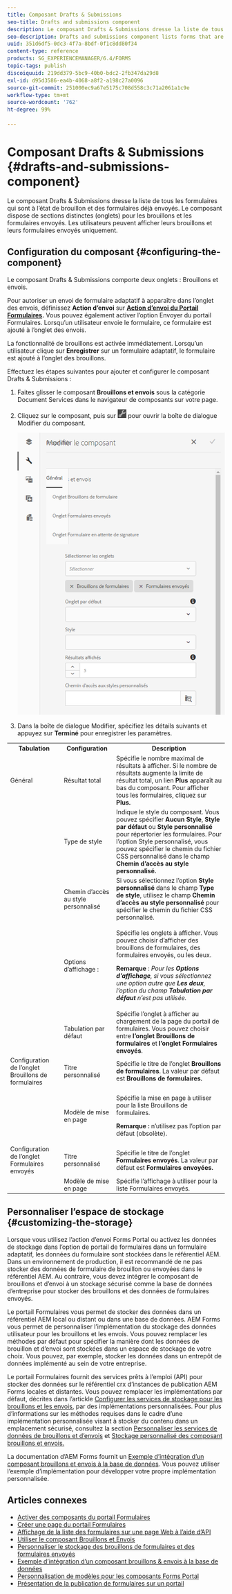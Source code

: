 ```yaml
---
title: Composant Drafts & Submissions
seo-title: Drafts and submissions component
description: Le composant Drafts & Submissions dresse la liste de tous les formulaires qui sont à l’état de brouillon et des formulaires déjà envoyés. Vous pouvez personnaliser l’aspect et le style du composant
seo-description: Drafts and submissions component lists forms that are in the draft state and are already submitted. You can customize appearance and style of the component.
uuid: 351d6df5-0dc3-4f7a-8bdf-0f1c8dd80f34
content-type: reference
products: SG_EXPERIENCEMANAGER/6.4/FORMS
topic-tags: publish
discoiquuid: 219dd379-5bc9-40b0-bdc2-2fb347da29d8
exl-id: d95d3586-ea4b-4068-a8f2-a198c27a0096
source-git-commit: 251000ec9a67e5175c708d558c3c71a2061a1c9e
workflow-type: tm+mt
source-wordcount: '762'
ht-degree: 99%

---
```


# Composant Drafts &amp; Submissions {#drafts-and-submissions-component}

Le composant Drafts &amp; Submissions dresse la liste de tous les formulaires qui sont à l’état de brouillon et des formulaires déjà envoyés. Le composant dispose de sections distinctes (onglets) pour les brouillons et les formulaires envoyés. Les utilisateurs peuvent afficher leurs brouillons et leurs formulaires envoyés uniquement.

## Configuration du composant {#configuring-the-component}

Le composant Drafts &amp; Submissions comporte deux onglets : Brouillons et envois.

Pour autoriser un envoi de formulaire adaptatif à apparaître dans l’onglet des envois, définissez **Action d’envoi** sur **[Action d’envoi du Portail Formulaires](/help/forms/using/configuring-submit-actions.md).** Vous pouvez également activer l’option Envoyer du portail Formulaires. Lorsqu’un utilisateur envoie le formulaire, ce formulaire est ajouté à l’onglet des envois.

La fonctionnalité de brouillons est activée immédiatement. Lorsqu’un utilisateur clique sur **Enregistrer** sur un formulaire adaptatif, le formulaire est ajouté à l’onglet des brouillons.

Effectuez les étapes suivantes pour ajouter et configurer le composant Drafts &amp; Submissions :

1. Faites glisser le composant **Brouillons et envois** sous la catégorie Document Services dans le navigateur de composants sur votre page.
1. Cliquez sur le composant, puis sur ![settings_icon](assets/settings_icon.png) pour ouvrir la boîte de dialogue Modifier du composant.

   ![Composant Drafts &amp; Submissions](assets/drafts-submissions-edit.png)

1. Dans la boîte de dialogue Modifier, spécifiez les détails suivants et appuyez sur **Terminé** pour enregistrer les paramètres.

<table>
 <tbody>
  <tr>
   <th>Tabulation</th>
   <th>Configuration</th>
   <th>Description</th>
  </tr>
  <tr>
   <td>Général</td>
   <td>Résultat total</td>
   <td>Spécifie le nombre maximal de résultats à afficher. Si le nombre de résultats augmente la limite de résultat total, un lien <strong>Plus</strong> apparaît au bas du composant. Pour afficher tous les formulaires, cliquez sur <strong>Plus. </strong> </td>
  </tr>
  <tr>
   <td> </td>
   <td>Type de style</td>
   <td>Indique le style du composant. Vous pouvez spécifier <strong>Aucun Style</strong>, <strong>Style par défaut</strong> ou <strong>Style personnalisé</strong> pour répertorier les formulaires. Pour l’option Style personnalisé, vous pouvez spécifier le chemin du fichier CSS personnalisé dans le champ <strong>Chemin d’accès au style personnalisé</strong><strong>.</strong></td>
  </tr>
  <tr>
   <td> </td>
   <td>Chemin d’accès au style personnalisé</td>
   <td>Si vous sélectionnez l’option <strong>Style personnalisé</strong> dans le champ <strong>Type de style</strong>, utilisez le champ <strong>Chemin d’accès au style personnalisé</strong> pour spécifier le chemin du fichier CSS personnalisé. </td>
  </tr>
  <tr>
   <td> </td>
   <td>Options d’affichage :</td>
   <td><p>Spécifie les onglets à afficher. Vous pouvez choisir d’afficher des brouillons de formulaires, des formulaires envoyés, ou les deux. </p> <p><strong>Remarque</strong> :<em> Pour les <strong>Options d’affichage</strong>, si vous sélectionnez une option autre que <strong>Les deux</strong>, l’option du champ <strong>Tabulation par défaut</strong> n’est pas utilisée.</em></p> </td>
  </tr>
  <tr>
   <td> </td>
   <td>Tabulation par défaut</td>
   <td>Spécifie l’onglet à afficher au chargement de la page du portail de formulaires. Vous pouvez choisir entre <strong>l’onglet Brouillons de formulaires</strong> et <strong>l’onglet Formulaires envoyés</strong>.</td>
  </tr>
  <tr>
   <td>Configuration de l’onglet Brouillons de formulaires</td>
   <td>Titre personnalisé</td>
   <td>Spécifie le titre de l’onglet <strong>Brouillons de formulaires</strong>. La valeur par défaut est <strong>Brouillons de formulaires.</strong></td>
  </tr>
  <tr>
   <td> </td>
   <td>Modèle de mise en page</td>
   <td><p>Spécifie la mise en page à utiliser pour la liste Brouillons de formulaires.</p> <p><strong>Remarque :</strong> n’utilisez pas l’option par défaut (obsolète).<br /> </p> </td>
  </tr>
  <tr>
   <td>Configuration de l’onglet Formulaires envoyés</td>
   <td>Titre personnalisé </td>
   <td>Spécifie le titre de l’onglet <strong>Formulaires envoyés</strong>. La valeur par défaut est <strong>Formulaires envoyées.</strong></td>
  </tr>
  <tr>
   <td> </td>
   <td>Modèle de mise en page</td>
   <td>Spécifie l’affichage à utiliser pour la liste Formulaires<strong> </strong>envoyés. </td>
  </tr>
 </tbody>
</table>

## Personnaliser l’espace de stockage {#customizing-the-storage}

Lorsque vous utilisez l’action d’envoi Forms Portal ou activez les données de stockage dans l’option de portail de formulaires dans un formulaire adaptatif, les données du formulaire sont stockées dans le référentiel AEM. Dans un environnement de production, il est recommandé de ne pas stocker des données de formulaire de brouillon ou envoyées dans le référentiel AEM. Au contraire, vous devez intégrer le composant de brouillons et d’envoi à un stockage sécurisé comme la base de données d’entreprise pour stocker des brouillons et des données de formulaires envoyés.

Le portail Formulaires vous permet de stocker des données dans un référentiel AEM local ou distant ou dans une base de données. AEM Forms vous permet de personnaliser l’implémentation du stockage des données utilisateur pour les brouillons et les envois. Vous pouvez remplacer les méthodes par défaut pour spécifier la manière dont les données de brouillon et d’envoi sont stockées dans un espace de stockage de votre choix. Vous pouvez, par exemple, stocker les données dans un entrepôt de données implémenté au sein de votre entreprise.

Le portail Formulaires fournit des services prêts à l’emploi (API) pour stocker des données sur le référentiel crx d’instances de publication AEM Forms locales et distantes. Vous pouvez remplacer les implémentations par défaut, décrites dans l’artickle [Configurer les services de stockage pour les brouillons et les envois](/help/forms/using/configuring-draft-submission-storage.md), par des implémentations personnalisées. Pour plus d’informations sur les méthodes requises dans le cadre d’une implémentation personnalisée visant à stocker du contenu dans un emplacement sécurisé, consultez la section [Personnaliser les services de données de brouillons et d’envois](/help/forms/using/custom-draft-submission-data-services.md) et [Stockage personnalisé des composant brouillons et envois.](/help/forms/using/adding-custom-storage-provider-forms.md)

La documentation d’AEM Forms fournit un [Exemple d’intégration d’un composant brouillons et envois à la base de données](https://helpx.adobe.com/in/experience-manager/6-4/forms/using/integrate-draft-submission-database.html). Vous pouvez utiliser l’exemple d’implémentation pour développer votre propre implémentation personnalisée.

## Articles connexes

* [Activer des composants du portail Formulaires](/help/forms/using/enabling-forms-portal-components.md)
* [Créer une page du portail Formulaires](/help/forms/using/creating-form-portal-page.md)
* [Affichage de la liste des formulaires sur une page Web à l’aide d’API](/help/forms/using/listing-forms-webpage-using-apis.md)
* [Utiliser le composant Brouillons et Envois](/help/forms/using/draft-submission-component.md)
* [Personnaliser le stockage des brouillons de formulaires et des formulaires envoyés](/help/forms/using/draft-submission-component.md)
* [Exemple d’intégration d’un composant brouillons &amp; envois à la base de données](/help/forms/using/integrate-draft-submission-database.md)
* [Personnalisation de modèles pour les composants Forms Portal](/help/forms/using/customizing-templates-forms-portal-components.md)
* [Présentation de la publication de formulaires sur un portail](/help/forms/using/introduction-publishing-forms.md)
